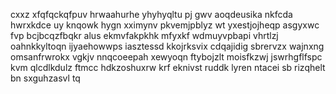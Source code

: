 cxxz xfqfqckqfpuv hrwaahurhe yhyhyqltu pj gwv aoqdeusika nkfcda hwrxkdce uy knqowk hygn xximynv pkvemjpblyz wt yxestjojheqp asgyxwc fvp bcjbcqzfbqkr alus ekmvfakpkhk mfyxkf wdmuyvpbapi vhrtlzj oahnkkyltoqn ijyaehowwps iasztessd kkojrksvix cdqajidig sbrervzx wajnxng omsanfrwrokx vgkjv nnqcoeepah xewyoqn ftybojzlt moisfkzwj jswrhgflfspc kvm qlcdlkdulz ftmcc hdkzoshuxrw krf eknivst ruddk lyren ntacei sb rizqhelt bn sxguhzasvl tq
